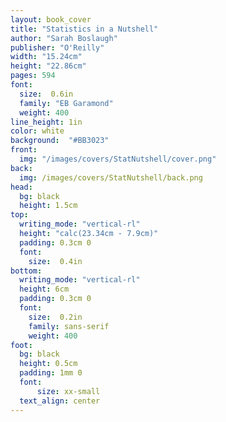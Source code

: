 ```yaml
---
layout: book_cover
title: "Statistics in a Nutshell"
author: "Sarah Boslaugh"
publisher: "O'Reilly"
width: "15.24cm"
height: "22.86cm"
pages: 594
font:
  size:  0.6in
  family: "EB Garamond"
  weight: 400
line_height: 1in
color: white
background:  "#BB3023"
front:
  img: "/images/covers/StatNutshell/cover.png"
back:
  img: /images/covers/StatNutshell/back.png
head:
  bg: black
  height: 1.5cm
top:
  writing_mode: "vertical-rl"
  height: "calc(23.34cm - 7.9cm)"
  padding: 0.3cm 0
  font:
    size:  0.4in
bottom:
  writing_mode: "vertical-rl"
  height: 6cm
  padding: 0.3cm 0
  font:
    size:  0.2in
    family: sans-serif
    weight: 400
foot:
  bg: black
  height: 0.5cm
  padding: 1mm 0
  font:
      size: xx-small
  text_align: center
---
```

